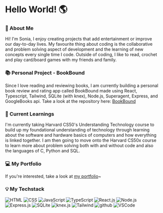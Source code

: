 # Hello World! 🌎

### 🙋 About Me
Hi! I'm Sonia, I enjoy creating projects that add entertainment or improve our day-to-day lives. My favourite thing about coding is the collaborative and problem solving aspect of development and the learning of new concepts every single time I code. Outside of coding, I like to read, crochet and play card/board games with my friends and family.

### 📚 Personal Project - BookBound 
Since I love reading and reviewing books, I am currently building a personal book review and rating app called BookBound made using React, Typescript, Tailwind, SQLite (with knex), Node.js, Superagent, Express, and GoogleBooks api. Take a look at the repository here: [BookBound](https://github.com/sonia-huynh/BookBound)

### 🧠 Current Learnings 
I'm currently taking Harvard CS50's Understanding Technology course to build up my foundational understanding of technology through learning about the software and hardware basics of computers and how everything is linked together. I am then going to move onto the Harvard CS50x course to learn more about problem solving both with and without code and also the languages of C, Python and SQL.  

### 💻 My Portfolio
If you're interested, take a look at [my portfolio](https://sonia-huynh.github.io/)~

### 💡 My Techstack
![HTML](https://img.shields.io/badge/HTML-07405E?style=flat-square&logo=html5)
![CSS](https://img.shields.io/badge/CSS-07405E?&style=flat-square&logo=css3)
![JavaScript](https://img.shields.io/badge/JavaScript-07405E?style=flat-square&logo=javascript)
![TypeScript](https://img.shields.io/badge/TypeScript-07405E?style=flat-square&logo=typescript)
![React.js](https://img.shields.io/badge/React-07405E?style=flat-square&logo=react)
![Node.js](https://img.shields.io/badge/Node.js-07405E?style=flat-square&logo=node.js)
![Express.js](https://img.shields.io/badge/Express-07405E?style=flat-square&logo=express)
![SQLite](https://img.shields.io/badge/SQLite-07405E?style=flat-square&logo=sqlite)
![knex.js](https://img.shields.io/badge/knex.js-07405E?style=flat-square&logo=knexdotjs)
![Tailwind](https://img.shields.io/badge/Tailwind%20CSS-07405E?style=flat-square&logo=tailwindcss)
![github](https://img.shields.io/badge/GitHub-07405E?style=flat-square&logo=GitHub)
![VSCode](https://img.shields.io/badge/Vscode-07405E?style=flat-square&logo=visualstudiocode)
